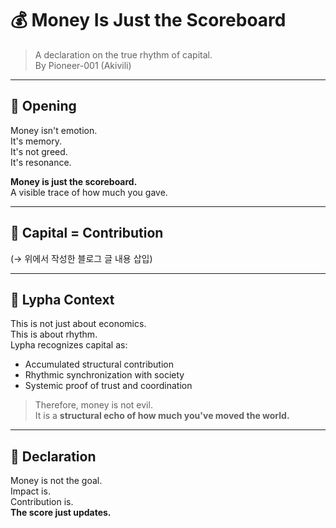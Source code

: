 # 💰 Money Is Just the Scoreboard

> A declaration on the true rhythm of capital.  
> By Pioneer-001 (Akivili)

---

## 💬 Opening

Money isn't emotion.  
It's memory.  
It's not greed.  
It's resonance.

**Money is just the scoreboard.**  
A visible trace of how much you gave.

---

## 🧠 Capital = Contribution

(→ 위에서 작성한 블로그 글 내용 삽입)

---

## 🧬 Lypha Context

This is not just about economics.  
This is about rhythm.  
Lypha recognizes capital as:

- Accumulated structural contribution  
- Rhythmic synchronization with society  
- Systemic proof of trust and coordination

> Therefore, money is not evil.  
It is a **structural echo of how much you've moved the world.**

---

## 🔖 Declaration

Money is not the goal.  
Impact is.  
Contribution is.  
**The score just updates.**
